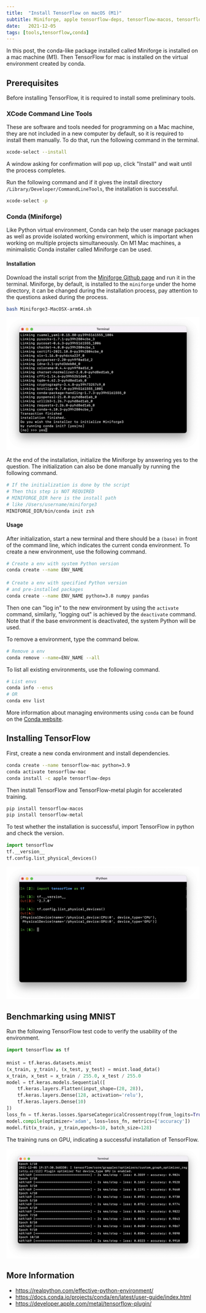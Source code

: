 ```yaml
---
title:  "Install TensorFlow on macOS (M1)"
subtitle: Miniforge, apple tensorflow-deps, tensorflow-macos, tensorflow-metal, and benchmarking.
date:   2021-12-05
tags: [tools,tensorflow,conda]
---
```


In this post, the conda-like package installed called Miniforge is installed on a mac machine (M1). Then TensorFlow for mac is installed on the virtual environment created by conda.

## Prerequisites

Before installing TensorFlow, it is required to install some preliminary tools.

### XCode Command Line Tools

These are software and tools needed for programming on a Mac machine, they are not included in a new computer by default, so it is required to install them manually. To do that, run the following command in the terminal.

```bash
xcode-select --install
```

A window asking for confirmation will pop up, click "Install" and wait until the process completes.

Run the following command and if it gives the install directory `/Library/Developer/CommandLineTools`, the installation is successful.

```bash
xcode-select -p
```

### Conda (Miniforge)

Like Python virtual environment, Conda can help the user manage packages as well as provide isolated working environment, which is important when working on multiple projects simultaneously. On M1 Mac machines, a minimalistic Conda installer called Miniforge can be used.

#### Installation

Download the install script from the [Miniforge Github page](https://github.com/conda-forge/miniforge#download) and run it in the terminal. Miniforge, by default, is installed to the `miniforge` under the home directory, it can be changed during the installation process, pay attention to the questions asked during the process.

```bash
bash Miniforge3-MacOSX-arm64.sh
```

![Answering yes to allow conda init](/assets/images/20211205/conda_init.png)



At the end of the installation, initialize the Miniforge by answering yes to the question. The initialization can also be done manually by running the following command.

```bash
# If the initialization is done by the script
# Then this step is NOT REQUIRED
# MINIFORGE_DIR here is the install path
# like /Users/username/miniforge3
MINIFORGE_DIR/bin/conda init zsh
```


#### Usage

After initialization, start a new terminal and there should be a `(base)` in front of the command line, which indicates the current conda environment. To create a new environment, use the following command.

```bash
# Create a env with system Python version
conda create --name ENV_NAME

# Create a env with specified Python version
# and pre-installed packages
conda create --name ENV_NAME python=3.8 numpy pandas
```

Then one can "log in" to the new environment by using the `activate` command, similarly, "logging out" is achieved by the `deactivate` command. Note that if the base environment is deactivated, the system Python will be used.

To remove a environment, type the command below.

```bash
# Remove a env
conda remove --name=ENV_NAME --all
```

To list all existing environments, use the following command.

```bash
# List envs
conda info --envs
# OR
conda env list
```

More information about managing environments using `conda` can be found on the [Conda website](https://conda.io/projects/conda/en/latest/user-guide/tasks/manage-environments.html).

## Installing TensorFlow

First, create a new conda environment and install dependencies.

```bash
conda create --name tensorflow-mac python=3.9
conda activate tensorflow-mac
conda install -c apple tensorflow-deps
```

Then install TensorFlow and TensorFlow-metal plugin for accelerated training.

```bash
pip install tensorflow-macos
pip install tensorflow-metal
```

To test whether the installation is successful, import TensorFlow in python and check the version.

```python
import tensorflow
tf.__version__
tf.config.list_physical_devices()
```



![TensorFlow version](/assets/images/20211205/tf_version.png)



## Benchmarking using MNIST


Run the following TensorFlow test code to verify the usability of the environment.

```python
import tensorflow as tf

mnist = tf.keras.datasets.mnist
(x_train, y_train), (x_test, y_test) = mnist.load_data()
x_train, x_test = x_train / 255.0, x_test / 255.0
model = tf.keras.models.Sequential([
    tf.keras.layers.Flatten(input_shape=(28, 28)),
    tf.keras.layers.Dense(128, activation='relu'),
    tf.keras.layers.Dense(10)
])
loss_fn = tf.keras.losses.SparseCategoricalCrossentropy(from_logits=True)
model.compile(optimizer='adam', loss=loss_fn, metrics=['accuracy'])
model.fit(x_train, y_train,epochs=10, batch_size=128)
```

The training runs on GPU, indicating a successful installation of TensorFlow.


![GPU benchmark](/assets/images/20211205/gpu_benchmark.png)



## More Information

- <https://realpython.com/effective-python-environment/>
- <https://docs.conda.io/projects/conda/en/latest/user-guide/index.html>
- <https://developer.apple.com/metal/tensorflow-plugin/>
